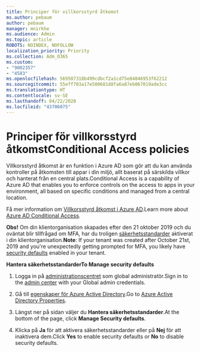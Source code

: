 ```yaml
---
title: Principer för villkorsstyrd åtkomst
ms.author: pebaum
author: pebaum
manager: mnirkhe
ms.audience: Admin
ms.topic: article
ROBOTS: NOINDEX, NOFOLLOW
localization_priority: Priority
ms.collection: Adm_O365
ms.custom:
- "9002357"
- "4583"
ms.openlocfilehash: 569507318b499cdbcf2a1cd75e84046953f62212
ms.sourcegitcommit: 55eff703a17e500681d8fa6a87eb067019ade3cc
ms.translationtype: HT
ms.contentlocale: sv-SE
ms.lasthandoff: 04/22/2020
ms.locfileid: "43706075"
---
```

# <a name="conditional-access-policies"></a><span data-ttu-id="16e8c-102">Principer för villkorsstyrd åtkomst</span><span class="sxs-lookup"><span data-stu-id="16e8c-102">Conditional Access policies</span></span>

<span data-ttu-id="16e8c-103">Villkorsstyrd åtkomst är en funktion i Azure AD som gör att du kan använda kontroller på åtkomsten till appar i din miljö, allt baserat på särskilda villkor och hanterat från en central plats.</span><span class="sxs-lookup"><span data-stu-id="16e8c-103">Conditional Access is a capability of Azure AD that enables you to enforce controls on the access to apps in your environment, all based on specific conditions and managed from a central location.</span></span>

<span data-ttu-id="16e8c-104">Få mer information om [Villkorsstyrd åtkomst i Azure AD](https://docs.microsoft.com/azure/active-directory/conditional-access/).</span><span class="sxs-lookup"><span data-stu-id="16e8c-104">Learn more about [Azure AD Conditional Access](https://docs.microsoft.com/azure/active-directory/conditional-access/).</span></span>  

<span data-ttu-id="16e8c-105">**Obs!** Om din klientorganisation skapades efter den 21 oktober 2019 och du oväntat blir tillfrågad om MFA, har du troligen [säkerhetsstandarder](https://aka.ms/securitydefaults) aktiverat i din klientorganisation.</span><span class="sxs-lookup"><span data-stu-id="16e8c-105">**Note**: If your tenant was created after October 21st, 2019 and you're unexpectedly getting prompted for MFA, you likely have [security defaults](https://aka.ms/securitydefaults) enabled in your tenant.</span></span>

<span data-ttu-id="16e8c-106">**Hantera säkerhetsstandarder**</span><span class="sxs-lookup"><span data-stu-id="16e8c-106">**To Manage security defaults**</span></span>

1. <span data-ttu-id="16e8c-107">Logga in på [administrationscentret](https://go.microsoft.com/fwlink/p/?linkid=834822) som global administratör.</span><span class="sxs-lookup"><span data-stu-id="16e8c-107">Sign in to the [admin center](https://go.microsoft.com/fwlink/p/?linkid=834822) with your Global admin credentials.</span></span>

2. <span data-ttu-id="16e8c-108">Gå till [egenskaper för Azure Active Directory](https://portal.azure.com/#blade/Microsoft_AAD_IAM/ActiveDirectoryMenuBlade/Properties).</span><span class="sxs-lookup"><span data-stu-id="16e8c-108">Go to [Azure Active Directory Properties](https://portal.azure.com/#blade/Microsoft_AAD_IAM/ActiveDirectoryMenuBlade/Properties).</span></span>

3. <span data-ttu-id="16e8c-109">Längst ner på sidan väljer du **Hantera säkerhetsstandarder**.</span><span class="sxs-lookup"><span data-stu-id="16e8c-109">At the bottom of the page, click **Manage Security defaults**.</span></span>

4. <span data-ttu-id="16e8c-110">Klicka på **Ja** för att aktivera säkerhetsstandarder eller på **Nej** för att inaktivera dem.</span><span class="sxs-lookup"><span data-stu-id="16e8c-110">Click **Yes** to enable security defaults or **No** to disable security defaults.</span></span>
